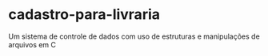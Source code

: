 # cadastro-para-livraria
Um sistema de controle de dados com uso de estruturas e manipulações de arquivos em C
